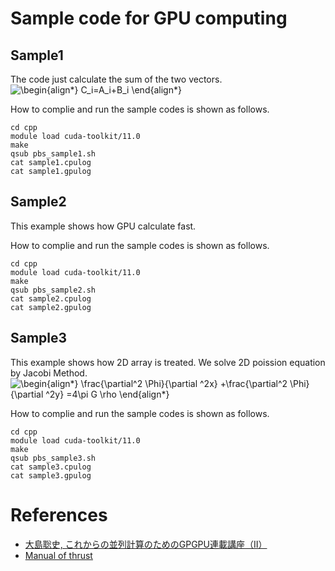 # Sample code for GPU computing 

## Sample1
The code just calculate the sum of the two vectors.  
![\begin{align*}
C_i=A_i+B_i
\end{align*}
](https://render.githubusercontent.com/render/math?math=%5Clarge+%5Cdisplaystyle+%5Cbegin%7Balign%2A%7D%0AC_i%3DA_i%2BB_i%0A%5Cend%7Balign%2A%7D%0A%0A)

How to complie and run the sample codes is shown as follows.

	cd cpp
	module load cuda-toolkit/11.0
	make
	qsub pbs_sample1.sh
	cat sample1.cpulog
	cat sample1.gpulog
	
## Sample2
This example shows how GPU calculate fast.

How to complie and run the sample codes is shown as follows.

	cd cpp
	module load cuda-toolkit/11.0
	make
	qsub pbs_sample2.sh
	cat sample2.cpulog
	cat sample2.gpulog
	
	
## Sample3
This example shows how 2D array is treated. We solve 2D poission equation by Jacobi Method.  
![\begin{align*}
  \frac{\partial^2 \Phi}{\partial ^2x}
+\frac{\partial^2 \Phi}{\partial ^2y}
=4\pi G \rho
\end{align*}
](https://render.githubusercontent.com/render/math?math=%5Cdisplaystyle+%5Cbegin%7Balign%2A%7D%0A++%5Cfrac%7B%5Cpartial%5E2+%5CPhi%7D%7B%5Cpartial+%5E2x%7D%0A%2B%5Cfrac%7B%5Cpartial%5E2+%5CPhi%7D%7B%5Cpartial+%5E2y%7D%0A%3D4%5Cpi+G+%5Crho%0A%5Cend%7Balign%2A%7D%0A)

How to complie and run the sample codes is shown as follows.

	cd cpp
	module load cuda-toolkit/11.0
	make
	qsub pbs_sample3.sh
	cat sample3.cpulog
	cat sample3.gpulog
	

# References

- [大島聡史, これからの並列計算のためのGPGPU連載講座（II）](https://www.cc.u-tokyo.ac.jp/public/VOL12/No2/201003gpgpu.pdf)
- [Manual of thrust](https://thrust.github.io/doc/structthrust_1_1plus.html)
